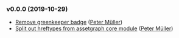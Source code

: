 ### v0.0.0 (2019-10-29)

- [Remove greenkeeper badge](https://github.com/assetgraph/hreftypes/commit/52fc2d84b5846821f9a944ca099aee8f0d32e479) ([Peter Müller](mailto:munter@fumle.dk))
- [Split out hreftypes from assetgraph core module](https://github.com/assetgraph/hreftypes/commit/9824d8c6b59adf1d7f7b7900219196c5c37cd3b4) ([Peter Müller](mailto:munter@fumle.dk))

